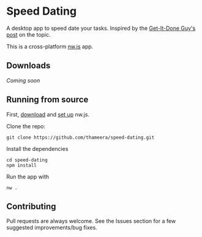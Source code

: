 # Speed Dating

A desktop app to speed date your tasks. Inspired by the [Get-It-Done Guy's post](http://www.quickanddirtytips.com/productivity/organization/stop-procrastinating-by-speed-dating-your-tasks?page=all) on the topic.

This is a cross-platform [nw.js](https://github.com/nwjs/nw.js) app.

## Downloads

_Coming soon_

## Running from source

First, [download](https://github.com/nwjs/nw.js#downloads) and [set up](https://github.com/nwjs/nw.js/wiki/How-to-run-apps) nw.js.

Clone the repo:

    git clone https://github.com/thameera/speed-dating.git

Install the dependencies

    cd speed-dating
    npm install

Run the app with

    nw .

## Contributing

Pull requests are always welcome. See the Issues section for a few suggested improvements/bug fixes.

